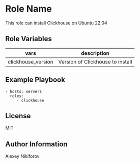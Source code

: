 Role Name
=========

This role can install Clickhouse on Ubuntu 22.04

Role Variables
--------------

| vars | description |
| ---- | ----------- |
| clickhouse_version | Version of Clickhouse to install |

Example Playbook
----------------

    - hosts: servers
      roles:
         - clickhouse

License
-------

MIT

Author Information
------------------

Alexey Nikiforov
